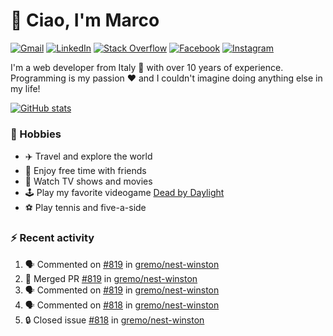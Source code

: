 # 👋 Ciao, I'm Marco

[![Gmail](https://img.shields.io/badge/Gmail-%23BB001B?style=flat-square&logo=gmail&logoColor=white)](mailto:gremo1982@gmail.com)
[![LinkedIn](https://img.shields.io/badge/LinkedIn-%230e76a8?style=flat-square&logo=linkedin)](https://www.linkedin.com/in/marco-polichetti)
[![Stack Overflow](https://img.shields.io/stackexchange/stackoverflow/r/220180?style=flat&logo=stackoverflow&label=Stack%20Overflow&color=%23F47F24)](https://stackoverflow.com/users/220180)
[![Facebook](https://img.shields.io/badge/-Facebook-%234267B2?style=flat-square&logo=facebook&logoColor=white)](https://www.facebook.com/marco.poliketti)
[![Instagram](https://img.shields.io/badge/-Instagram-%23C13584?style=flat-square&logo=instagram&logoColor=white)](https://www.instagram.com/marco.gremo)

I'm a web developer from Italy 🍕 with over 10 years of experience. Programming is my passion ❤️ and I couldn't imagine doing anything else in my life!

[![GitHub stats](https://github-readme-stats.vercel.app/api?username=gremo&show_icons=true&rank_icon=github&theme=transparent)](https://github.com/anuraghazra/github-readme-stats)

### 📅 Hobbies

- ✈️ Travel and explore the world
- 🍻 Enjoy free time with friends
- 🎥 Watch TV shows and movies
- 🕹️ Play my favorite videogame [Dead by Daylight](https://deadbydaylight.com)
- ⚽ Play tennis and five-a-side

### ⚡ Recent activity

<!--START_SECTION:activity-->
1. 🗣 Commented on [#819](https://github.com/gremo/nest-winston/pull/819#issuecomment-2122748841) in [gremo/nest-winston](https://github.com/gremo/nest-winston)
2. 🎉 Merged PR [#819](https://github.com/gremo/nest-winston/pull/819) in [gremo/nest-winston](https://github.com/gremo/nest-winston)
3. 🗣 Commented on [#819](https://github.com/gremo/nest-winston/pull/819#issuecomment-2121926866) in [gremo/nest-winston](https://github.com/gremo/nest-winston)
4. 🗣 Commented on [#818](https://github.com/gremo/nest-winston/issues/818#issuecomment-2108521596) in [gremo/nest-winston](https://github.com/gremo/nest-winston)
5. 🔒 Closed issue [#818](https://github.com/gremo/nest-winston/issues/818) in [gremo/nest-winston](https://github.com/gremo/nest-winston)
<!--END_SECTION:activity-->
